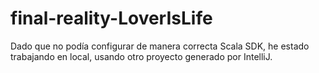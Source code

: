 # final-reality-LoverIsLife


Dado que no podía configurar de manera correcta Scala SDK, he estado trabajando en 
local, usando otro proyecto generado por IntelliJ. 
